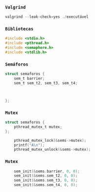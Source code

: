### `Valgrind`

```c
valgrind --leak-check=yes ./executável
```

### `Bibliotecas`
```c
#include <stdio.h>
#include <pthread.h>
#include <semaphore.h>
#include <stdlib.h>
```

### `Semáforos`
```c
struct semaforos {
    sem_t barrier;
    sem_t sem_t2, sem_t3, sem_t4;



};
```

### `Mutex`
```c
struct semaforos {
    pthread_mutex_t mutex;
};

    pthread_mutex_lock(&sems->mutex);
    printf("A\n");
    pthread_mutex_unlock(&sems->mutex);

```



### `Mutex`
```c
    sem_init(&sems.barrier, 0, 0);
    sem_init(&sems.sem_t2, 0, 0);
    sem_init(&sems.sem_t3, 0, 0);
    sem_init(&sems.sem_t4, 0, 0);

```




